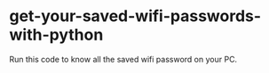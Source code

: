 # get-your-saved-wifi-passwords-with-python
Run this code to know all the saved wifi password on your PC.
